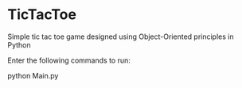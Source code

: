 # TicTacToe
Simple tic tac toe game designed using Object-Oriented principles in Python

Enter the following commands to run:

python Main.py
